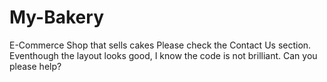 # My-Bakery
E-Commerce Shop that sells cakes
Please check the Contact Us section. Eventhough the layout looks good, I know the code is not brilliant. Can you please help?
